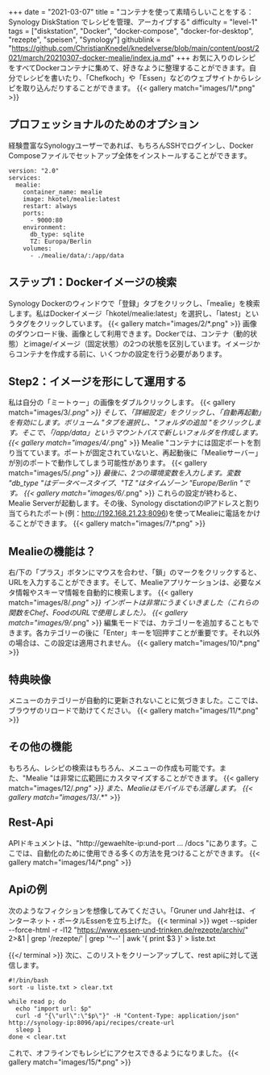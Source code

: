 +++
date = "2021-03-07"
title = "コンテナを使って素晴らしいことをする：Synology DiskStation でレシピを管理、アーカイブする"
difficulty = "level-1"
tags = ["diskstation", "Docker", "docker-compose", "docker-for-desktop", "rezepte", "speisen", "Synology"]
githublink = "https://github.com/ChristianKnedel/knedelverse/blob/main/content/post/2021/march/20210307-docker-mealie/index.ja.md"
+++
お気に入りのレシピをすべてDockerコンテナに集めて、好きなように整理することができます。自分でレシピを書いたり、「Chefkoch」や「Essen」などのウェブサイトからレシピを取り込んだりすることができます。
{{< gallery match="images/1/*.png" >}}

## プロフェッショナルのためのオプション
経験豊富なSynologyユーザーであれば、もちろんSSHでログインし、Docker Composeファイルでセットアップ全体をインストールすることができます。
```
version: "2.0"
services:
  mealie:
    container_name: mealie
    image: hkotel/mealie:latest
    restart: always
    ports:
      - 9000:80
    environment:
      db_type: sqlite
      TZ: Europa/Berlin
    volumes:
      - ./mealie/data/:/app/data

```

## ステップ1：Dockerイメージの検索
Synology Dockerのウィンドウで「登録」タブをクリックし、「mealie」を検索します。私はDockerイメージ「hkotel/mealie:latest」を選択し、「latest」というタグをクリックしています。
{{< gallery match="images/2/*.png" >}}
画像のダウンロード後、画像として利用できます。Dockerでは、コンテナ（動的状態）とimage/イメージ（固定状態）の2つの状態を区別しています。イメージからコンテナを作成する前に、いくつかの設定を行う必要があります。
## Step2：イメージを形にして運用する
私は自分の「ミートゥー」の画像をダブルクリックします。
{{< gallery match="images/3/*.png" >}}
そして、「詳細設定」をクリックし、「自動再起動」を有効にします。ボリューム "タブを選択し、"フォルダの追加 "をクリックします。そこで、「/app/data」というマウントパスで新しいフォルダを作成します。
{{< gallery match="images/4/*.png" >}}
Mealie "コンテナには固定ポートを割り当てています。ポートが固定されていないと、再起動後に「Mealieサーバー」が別のポートで動作してしまう可能性があります。
{{< gallery match="images/5/*.png" >}}
最後に、2つの環境変数を入力します。変数 "db_type "はデータベースタイプ、"TZ "はタイムゾーン "Europe/Berlin "です。
{{< gallery match="images/6/*.png" >}}
これらの設定が終わると、Mealie Serverが起動します。その後、Synology disctationのIPアドレスと割り当てられたポート(例：http://192.168.21.23:8096)を使ってMealieに電話をかけることができます。
{{< gallery match="images/7/*.png" >}}

## Mealieの機能は？
右/下の「プラス」ボタンにマウスを合わせ、「鎖」のマークをクリックすると、URLを入力することができます。そして、Mealieアプリケーションは、必要なメタ情報やスキーマ情報を自動的に検索します。
{{< gallery match="images/8/*.png" >}}
インポートは非常にうまくいきました（これらの関数をChef、FoodのURLで使用しました）。
{{< gallery match="images/9/*.png" >}}
編集モードでは、カテゴリーを追加することもできます。各カテゴリーの後に「Enter」キーを1回押すことが重要です。それ以外の場合は、この設定は適用されません。
{{< gallery match="images/10/*.png" >}}

## 特典映像
メニューのカテゴリーが自動的に更新されないことに気づきました。ここでは、ブラウザのリロードで助けてください。
{{< gallery match="images/11/*.png" >}}

## その他の機能
もちろん、レシピの検索はもちろん、メニューの作成も可能です。また、"Mealie "は非常に広範囲にカスタマイズすることができます。
{{< gallery match="images/12/*.png" >}}
また、Mealieはモバイルでも活躍します。
{{< gallery match="images/13/*.*" >}}

## Rest-Api
APIドキュメントは、"http://gewaehlte-ip:und-port ... /docs "にあります。ここでは、自動化のために使用できる多くの方法を見つけることができます。
{{< gallery match="images/14/*.png" >}}

## Apiの例
次のようなフィクションを想像してみてください。「Gruner und Jahr社は、インターネット・ポータルEssenを立ち上げた。
{{< terminal >}}
wget --spider --force-html -r -l12  "https://www.essen-und-trinken.de/rezepte/archiv/"  2>&1 | grep '/rezepte/' | grep '^--' | awk '{ print $3 }' > liste.txt

{{</ terminal >}}
次に、このリストをクリーンアップして、rest apiに対して送信します。
```
#!/bin/bash
sort -u liste.txt > clear.txt

while read p; do
  echo "import url: $p"
  curl -d "{\"url\":\"$p\"}" -H "Content-Type: application/json" http://synology-ip:8096/api/recipes/create-url
  sleep 1
done < clear.txt

```
これで、オフラインでもレシピにアクセスできるようになりました。
{{< gallery match="images/15/*.png" >}}
